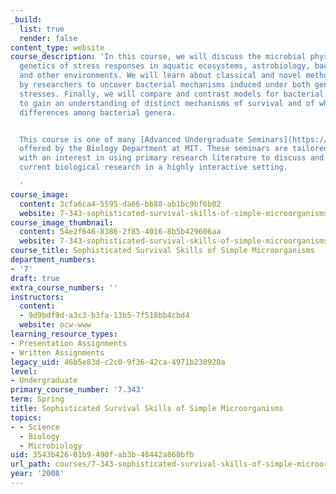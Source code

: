 ```yaml
---
_build:
  list: true
  render: false
content_type: website
course_description: 'In this course, we will discuss the microbial physiology and
  genetics of stress responses in aquatic ecosystems, astrobiology, bacterial pathogenesis
  and other environments. We will learn about classical and novel methods utilized
  by researchers to uncover bacterial mechanisms induced under both general and environment-specific
  stresses. Finally, we will compare and contrast models for bacterial stress responses
  to gain an understanding of distinct mechanisms of survival and of why there are
  differences among bacterial genera.


  This course is one of many [Advanced Undergraduate Seminars](https://biology.mit.edu/undergraduate/course_listings/advanced_undergraduate_seminars)
  offered by the Biology Department at MIT. These seminars are tailored for students
  with an interest in using primary research literature to discuss and learn about
  current biological research in a highly interactive setting.

  '
course_image:
  content: 3cfa6ca4-5595-da66-bb88-ab1bc9bf6b02
  website: 7-343-sophisticated-survival-skills-of-simple-microorganisms-spring-2008
course_image_thumbnail:
  content: 54e2f646-8386-2f85-4016-8b5b429606aa
  website: 7-343-sophisticated-survival-skills-of-simple-microorganisms-spring-2008
course_title: Sophisticated Survival Skills of Simple Microorganisms
department_numbers:
- '7'
draft: true
extra_course_numbers: ''
instructors:
  content:
  - 9d9bdf9d-a3c3-b3fa-13b5-7f518bb4cbd4
  website: ocw-www
learning_resource_types:
- Presentation Assignments
- Written Assignments
legacy_uid: 46b5e83d-c2c0-9f36-42ca-4971b230920a
level:
- Undergraduate
primary_course_number: '7.343'
term: Spring
title: Sophisticated Survival Skills of Simple Microorganisms
topics:
- - Science
  - Biology
  - Microbiology
uid: 3543b426-01b9-490f-ab3b-48442a868bfb
url_path: courses/7-343-sophisticated-survival-skills-of-simple-microorganisms-spring-2008
year: '2008'
---
```

